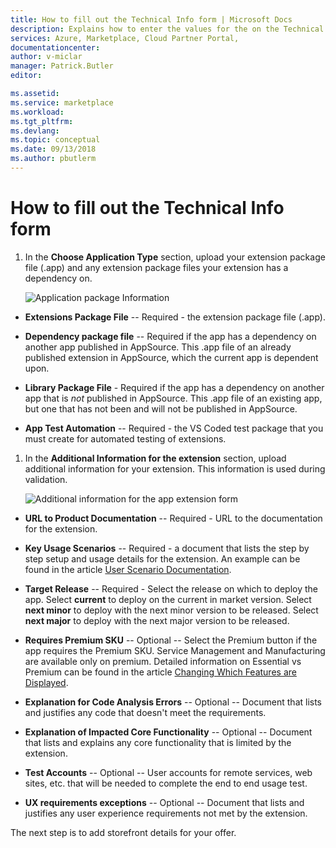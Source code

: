 ```yaml
---
title: How to fill out the Technical Info form | Microsoft Docs
description: Explains how to enter the values for the on the Technical Info form for a new Dynamics 365 Business Central app.
services: Azure, Marketplace, Cloud Partner Portal, 
documentationcenter:
author: v-miclar
manager: Patrick.Butler  
editor:

ms.assetid: 
ms.service: marketplace
ms.workload: 
ms.tgt_pltfrm: 
ms.devlang: 
ms.topic: conceptual
ms.date: 09/13/2018
ms.author: pbutlerm
---
```


How to fill out the Technical Info form
===========================================

1.  In the **Choose Application Type** section, upload your extension
    package file (.app) and any extension package files your extension
    has a dependency on.

    ![Application package Information](./media/d365-financials/image015.png)

-   **Extensions Package File** -- Required - the extension
    package file (.app).

-   **Dependency package file** -- Required if the app has a dependency
    on another app published in AppSource. This .app file of an already published 
extension in AppSource, which the current app is dependent upon. 

-   **Library Package File** - Required if the app has a dependency on
    another app that is *not* published in AppSource. This .app file of an existing app, but one that 
has not been and will not be published in AppSource.

-   **App Test Automation** -- Required - the VS Coded test
    package that you must create for automated testing of extensions.

1. In the **Additional Information for the extension** section, upload
   additional information for your extension. This information is used during
   validation.

   ![Additional information for the app extension form](./media/d365-financials/image016.png)


-   **URL to Product Documentation** -- Required - URL to the
    documentation for the extension.

-   **Key Usage Scenarios** -- Required - a document that lists the step
    by step setup and usage details for the extension. An example can be
    found in the article 
    [User Scenario Documentation](https://docs.microsoft.com/dynamics-nav/compliance/apptest-userscenario/).

-   **Target Release** -- Required - Select the release on which to
    deploy the app. Select **current** to deploy on the current in
    market version. Select **next minor** to deploy with the next minor
    version to be released. Select **next major** to deploy with the
    next major version to be released.

-   **Requires Premium SKU** -- Optional -- Select the Premium button if
    the app requires the Premium SKU. Service Management and
    Manufacturing are available only on premium. Detailed information on
    Essential vs Premium can be found in the article [Changing Which Features are Displayed](https://docs.microsoft.com/dynamics365/financials/ui-experiences).

-   **Explanation for Code Analysis Errors** -- Optional -- Document
    that lists and justifies any code that doesn't meet the
    requirements.

-   **Explanation of Impacted Core Functionality** -- Optional --
    Document that lists and explains any core functionality that is
    limited by the extension.

-   **Test Accounts** -- Optional -- User accounts for remote services,
    web sites, etc. that will be needed to complete the end to end usage
    test.

-   **UX requirements exceptions** -- Optional -- Document that lists
    and justifies any user experience requirements not met by the
    extension.

The next step is to add storefront details for your offer.
